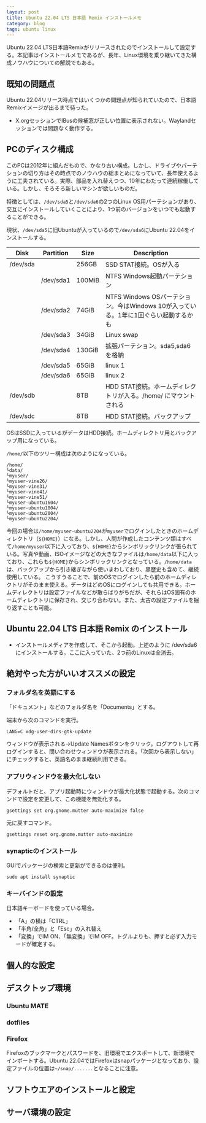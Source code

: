 ```yaml
---
layout: post
title: Ubuntu 22.04 LTS 日本語 Remix インストールメモ
category: blog
tags: ubuntu linux
---
```


Ubuntu 22.04 LTS日本語Remixがリリースされたのでインストールして設定する。本記事はインストールメモであるが、長年、Linux環境を乗り継いてきた構成ノウハウについての解説でもある。

## 既知の問題点

Ubuntu 22.04リリース時点ではいくつかの問題点が知られていたので、日本語Remixイメージが出るまで待った。

* X.orgセッションでIBusの候補窓が正しい位置に表示されない。Waylandセッションでは問題なく動作する。


## PCのディスク構成

このPCは2012年に組んだもので、かなり古い構成。しかし、ドライブやパーテションの切り方はその時点でのノウハウの総まとめになっていて、長年使えるように工夫されている。実際、部品を入れ替えつつ、10年にわたって連続稼働している。しかし、そろそろ新しいマシンが欲しいものだ。

特徴としては、`/dev/sda5`と`/dev/sda6`の2つのLinux OS用パーテションがあり、交互にインストールしていくことにより、1つ前のバージョンをいつでも起動することができる。

現状、`/dev/sda5`に旧Ubuntuが入っているので`/dev/sda6`にUbuntu 22.04をインストールする。

|Disk    |Partition|Size  |Description                 |
|--------|---------|------|----------------------------|
|/dev/sda|         |256GB |SSD STAT接続。OSが入る      |
|        |/dev/sda1|100MiB|NTFS Windows起動パーテション|
|        |/dev/sda2|74GiB |NTFS Windows OSパーテション。今はWindows 10が入っている。1年に1回ぐらい起動するかも|
|        |/dev/sda3|34GiB |Linux swap                  |
|        |/dev/sda4|130GiB|拡張パーテション。sda5,sda6を格納|
|        |/dev/sda5| 65GiB| linux 1                    |
|        |/dev/sda6| 65GiB| linux 2                    |
|/dev/sdb|         |8TB   |HDD STAT接続。ホームディレクトリが入る。/home/ にマウントされる|
|/dev/sdc|         |8TB   |HDD STAT接続。バックアップ  |

OSはSSDに入っているがデータはHDD接続。ホームディレクトリ用とバックアップ用になっている。

`/home/`以下のツリー構成は次のようになっている。

```
/home/
└data/
└myuser/
└myuser-vine26/
└myuser-vine31/
└myuser-vine41/
└myuser-vine51/
└myuser-ubuntu1604/
└myuser-ubuntu1804/
└myuser-ubuntu2004/
└myuser-ubuntu2204/
```

今回の場合は`/home/myuser-ubuntu2204`が`myuser`でログインしたときのホームディレクトリ（`${HOME}`）になる。しかし、人間が作成したコンテンツ類はすべて`/home/myuser`以下に入っており、`${HOME}`からシンボリックリンクが張られている。写真や動画、ISOイメージなどの大きなファイルは`/home/data`以下に入っており、これらも`${HOME}`からシンボリックリンクとなっている。`/home/data`は、バックアップから引き継ぎながら使いまわしており、黒歴史も含めて、継続使用している。
こうすうることで、前のOSでログインしたら前のホームディレクトリがそのまま使える。データはどのOSにログインしても共用できる。ホームディレクトリは設定ファイルなどが散らばりがちだが、それらはOS固有のホームディレクトリに保存され、交じり合わない。また、太古の設定ファイルを掘り返すことも可能。

## Ubuntu 22.04 LTS 日本語 Remix のインストール

* インストールメディアを作成して、そこから起動。上述のように /dev/sda6にインストールする。ここに入っていた、2つ前のLinuxは全消去。






## 絶対やった方がいいオススメの設定


### フォルダ名を英語にする

「ドキュメント」などのフォルダ名を「Documents」とする。

端末から次のコマンドを実行。
```
LANG=C xdg-user-dirs-gtk-update
```
ウィンドウが表示される→Update Namesボタンをクリック。ログアウトして再ログインすると、問い合わせウィンドウが表示される。「次回から表示しない」にチェックすると、英語名のまま継続利用できる。


### アプリウィンドウを最大化しない

デフォルトだと、アプリ起動時にウィンドウが最大化状態で起動する。次のコマンドで設定を変更して、この機能を無効化する。

```
gsettings set org.gnome.mutter auto-maximize false

```
元に戻すコマンド。
```
gsettings reset org.gnome.mutter auto-maximize
```

### synapticのインストール

GUIでパッケージの検索と更新ができるのは便利。

```
sudo apt install synaptic
```

### キーバインドの設定

日本語キーボードを使っている場合。

* 「A」の横は「CTRL」
* 「半角/全角」と「Esc」の入れ替え
* 「変換」でIM ON、「無変換」でIM OFF。トグルよりも、押すと必ず入力モードが確定する。



## 個人的な設定


## デスクトップ環境

### Ubuntu MATE

### dotfiles

### Firefox

Firefoxのブックマークとパスワードを、旧環境でエクスポートして、新環境でインポートする。Ubuntu 22.04ではFirefoxはsnapパッケージとなっており、設定ファイルの位置は`~/snap/.......`となることに注意。


## ソフトウエアのインストールと設定


## サーバ環境の設定

